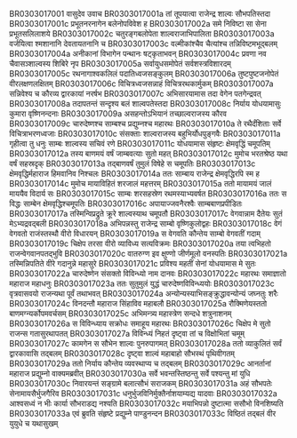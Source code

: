 BR0303017001	वासुदेव उवाच
BR0303017001a	तां तूपयात्वा राजेन्द्र शाल्वः सौभपतिस्तदा
BR0303017001c	प्रभूतनरनागेन बलेनोपविवेश ह
BR0303017002a	समे निविष्टा सा सेना प्रभूतसलिलाशये
BR0303017002c	चतुरङ्गबलोपेता शाल्वराजाभिपालिता
BR0303017003a	वर्जयित्वा श्मशानानि देवतायतनानि च
BR0303017003c	वल्मीकांश्चैव चैत्यांश्च तन्निविष्टमभूद्बलम्
BR0303017004a	अनीकानां विभागेन पन्थानः षट्कृताभवन्
BR0303017004c	प्रवणा नव चैवासञ्शाल्वस्य शिबिरे नृप
BR0303017005a	सर्वायुधसमोपेतं सर्वशस्त्रविशारदम्
BR0303017005c	रथनागाश्वकलिलं पदातिध्वजसङ्कुलम्
BR0303017006a	तुष्टपुष्टजनोपेतं वीरलक्षणलक्षितम्
BR0303017006c	विचित्रध्वजसन्नाहं विचित्ररथकार्मुकम्
BR0303017007a	सन्निवेश्य च कौरव्य द्वारकायां नरर्षभ
BR0303017007c	अभिसारयामास तदा वेगेन पतगेन्द्रवत्
BR0303017008a	तदापतन्तं सन्दृश्य बलं शाल्वपतेस्तदा
BR0303017008c	निर्याय योधयामासुः कुमारा वृष्णिनन्दनाः
BR0303017009a	असहन्तोऽभियानं तच्छाल्वराजस्य कौरव
BR0303017009c	चारुदेष्णश्च साम्बश्च प्रद्युम्नश्च महारथः
BR0303017010a	ते रथैर्दंशिताः सर्वे विचित्राभरणध्वजाः
BR0303017010c	संसक्ताः शाल्वराजस्य बहुभिर्योधपुङ्गवैः
BR0303017011a	गृहीत्वा तु धनुः साम्बः शाल्वस्य सचिवं रणे
BR0303017011c	योधयामास संहृष्टः क्षेमवृद्धिं चमूपतिम्
BR0303017012a	तस्य बाणमयं वर्षं जाम्बवत्याः सुतो महत्
BR0303017012c	मुमोच भरतश्रेष्ठ यथा वर्षं सहस्रदृक्
BR0303017013a	तद्बाणवर्षं तुमुलं विषेहे स चमूपतिः
BR0303017013c	क्षेमवृद्धिर्महाराज हिमवानिव निश्चलः
BR0303017014a	ततः साम्बाय राजेन्द्र क्षेमवृद्धिरपि स्म ह
BR0303017014c	मुमोच मायाविहितं शरजालं महत्तरम्
BR0303017015a	ततो मायामयं जालं माययैव विदार्य सः
BR0303017015c	साम्बः शरसहस्रेण रथमस्याभ्यवर्षत
BR0303017016a	ततः स विद्धः साम्बेन क्षेमवृद्धिश्चमूपतिः
BR0303017016c	अपायाज्जवनैरश्वैः साम्बबाणप्रपीडितः
BR0303017017a	तस्मिन्विप्रद्रुते क्रूरे शाल्वस्याथ चमूपतौ
BR0303017017c	वेगवान्नाम दैतेयः सुतं मेऽभ्यद्रवद्बली
BR0303017018a	अभिपन्नस्तु राजेन्द्र साम्बो वृष्णिकुलोद्वहः
BR0303017018c	वेगं वेगवतो राजंस्तस्थौ वीरो विधारयन्
BR0303017019a	स वेगवति कौन्तेय साम्बो वेगवतीं गदाम्
BR0303017019c	चिक्षेप तरसा वीरो व्याविध्य सत्यविक्रमः
BR0303017020a	तया त्वभिहतो राजन्वेगवानपतद्भुवि
BR0303017020c	वातरुग्ण इव क्षुण्णो जीर्णमूलो वनस्पतिः
BR0303017021a	तस्मिन्निपतिते वीरे गदानुन्ने महासुरे
BR0303017021c	प्रविश्य महतीं सेनां योधयामास मे सुतः
BR0303017022a	चारुदेष्णेन संसक्तो विविन्ध्यो नाम दानवः
BR0303017022c	महारथः समाज्ञातो महाराज महाधनुः
BR0303017023a	ततः सुतुमुलं युद्धं चारुदेष्णविविन्ध्ययोः
BR0303017023c	वृत्रवासवयो राजन्यथा पूर्वं तथाभवत्
BR0303017024a	अन्योन्यस्याभिसङ्क्रुद्धावन्योन्यं जघ्नतुः शरैः
BR0303017024c	विनदन्तौ महाराज सिंहाविव महाबलौ
BR0303017025a	रौक्मिणेयस्ततो बाणमग्न्यर्कोपमवर्चसम्
BR0303017025c	अभिमन्त्र्य महास्त्रेण सन्दधे शत्रुनाशनम्
BR0303017026a	स विविन्ध्याय सक्रोधः समाहूय महारथः
BR0303017026c	चिक्षेप मे सुतो राजन्स गतासुरथापतत्
BR0303017027a	विविन्ध्यं निहतं दृष्ट्वा तां च विक्षोभितां चमूम्
BR0303017027c	कामगेन स सौभेन शाल्वः पुनरुपागमत्
BR0303017028a	ततो व्याकुलितं सर्वं द्वारकावासि तद्बलम्
BR0303017028c	दृष्ट्वा शाल्वं महाबाहो सौभस्थं पृथिवीगतम्
BR0303017029a	ततो निर्याय कौन्तेय व्यवस्थाप्य च तद्बलम्
BR0303017029c	आनर्तानां महाराज प्रद्युम्नो वाक्यमब्रवीत्
BR0303017030a	सर्वे भवन्तस्तिष्ठन्तु सर्वे पश्यन्तु मां युधि
BR0303017030c	निवारयन्तं सङ्ग्रामे बलात्सौभं सराजकम्
BR0303017031a	अहं सौभपतेः सेनामायसैर्भुजगैरिव
BR0303017031c	धनुर्भुजविनिर्मुक्तैर्नाशयाम्यद्य यादवाः
BR0303017032a	आश्वसध्वं न भीः कार्या सौभराडद्य नश्यति
BR0303017032c	मयाभिपन्नो दुष्टात्मा ससौभो विनशिष्यति
BR0303017033a	एवं ब्रुवति संहृष्टे प्रद्युम्ने पाण्डुनन्दन
BR0303017033c	विष्ठितं तद्बलं वीर युयुधे च यथासुखम्
